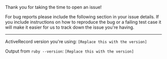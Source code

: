 Thank you for taking the time to open an issue!

For bug reports please include the following section in your issue details.
If you include instructions on how to reproduce the bug or a failing test case
it will make it easier for us to track down the issue you're having.

---

ActiveRecord version you're using: `[Replace this with the version]`

Output from `ruby --version`: `[Replace this with the version]`
